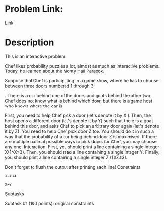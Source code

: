 # Problem Link:

[Link](https://www.codechef.com/DEC18B/problems/CHFIDEAL)
# Description

This is an interactive problem.

Chef likes probability puzzles a lot, almost as much as interactive problems. Today, he learned about the Monty Hall Paradox.

Suppose that Chef is participating in a game show, where he has to choose between three doors numbered 1
through 3

. There is a car behind one of the doors and goats behind the other two. Chef does not know what is behind which door, but there is a game host who knows where the car is.

First, you need to help Chef pick a door (let's denote it by X
). Then, the host opens a different door (let's denote it by Y) such that there is a goat behind this door, and asks Chef to pick an arbitrary door again (let's denote it by Z). You need to help Chef pick door Z too. You should do it in such a way that the probability of a car being behind door Z
is maximised. If there are multiple optimal possible ways to pick doors for Chef, you may choose any one.
Interaction. First, you should print a line containing a single integer X(1≤X≤3).
Then, you should read a line containing a single integer Y.
Finally, you should print a line containing a single integer Z
(1≤Z≤3).

Don't forget to flush the output after printing each line!
Constraints

    1≤Y≤3

    X≠Y

Subtasks

Subtask #1 (100 points): original constraints
